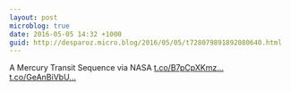 ```yaml
---
layout: post
microblog: true
date: 2016-05-05 14:32 +1000
guid: http://desparoz.micro.blog/2016/05/05/t728079891892080640.html
---
```

A Mercury Transit Sequence    via NASA [t.co/B7pCpXKmz...](https://t.co/B7pCpXKmzQ) [t.co/GeAnBiVbU...](https://t.co/GeAnBiVbUu)
